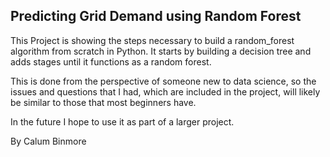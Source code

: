 ## Predicting Grid Demand using Random Forest

This Project is showing the steps necessary to build a random_forest
algorithm from scratch in Python. It starts by building a decision tree and 
adds stages until it functions as a random forest. 

This is done from the perspective of someone new to data science, so the 
issues and questions that I had, which are included in the project, will 
likely be similar to those that most beginners have.

In the future I hope to use it as part of a larger project. 


By Calum Binmore  




